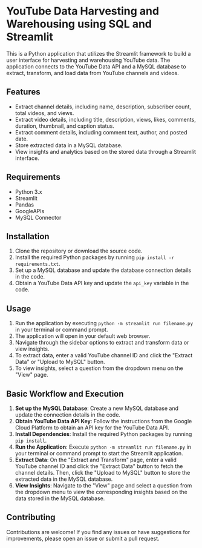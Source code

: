 # YouTube Data Harvesting and Warehousing using SQL and Streamlit

This is a Python application that utilizes the Streamlit framework to build a user interface for harvesting and warehousing YouTube data. The application connects to the YouTube Data API and a MySQL database to extract, transform, and load data from YouTube channels and videos.

## Features

- Extract channel details, including name, description, subscriber count, total videos, and views.
- Extract video details, including title, description, views, likes, comments, duration, thumbnail, and caption status.
- Extract comment details, including comment text, author, and posted date.
- Store extracted data in a MySQL database.
- View insights and analytics based on the stored data through a Streamlit interface.

## Requirements

- Python 3.x
- Streamlit
- Pandas
- GoogleAPIs
- MySQL Connector

## Installation

1. Clone the repository or download the source code.
2. Install the required Python packages by running `pip install -r requirements.txt`.
3. Set up a MySQL database and update the database connection details in the code.
4. Obtain a YouTube Data API key and update the `api_key` variable in the code.

## Usage

1. Run the application by executing `python -m streamlit run filename.py` in your terminal or command prompt.
2. The application will open in your default web browser.
3. Navigate through the sidebar options to extract and transform data or view insights.
4. To extract data, enter a valid YouTube channel ID and click the "Extract Data" or "Upload to MySQL" button.
5. To view insights, select a question from the dropdown menu on the "View" page.

## Basic Workflow and Execution

1. **Set up the MySQL Database**: Create a new MySQL database and update the connection details in the code.
2. **Obtain YouTube Data API Key**: Follow the instructions from the Google Cloud Platform to obtain an API key for the YouTube Data API.
3. **Install Dependencies**: Install the required Python packages by running `pip install`. 
4. **Run the Application**: Execute `python -m streamlit run filename.py` in your terminal or command prompt to start the Streamlit application.
5. **Extract Data**: On the "Extract and Transform" page, enter a valid YouTube channel ID and click the "Extract Data" button to fetch the channel details. Then, click the "Upload to MySQL" button to store the extracted data in the MySQL database.
6. **View Insights**: Navigate to the "View" page and select a question from the dropdown menu to view the corresponding insights based on the data stored in the MySQL database.

## Contributing

Contributions are welcome! If you find any issues or have suggestions for improvements, please open an issue or submit a pull request.

